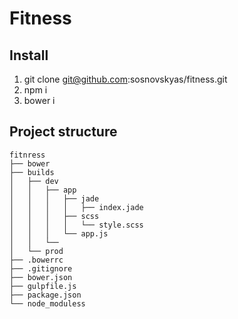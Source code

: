 # Fitness

## Install
1. git clone git@github.com:sosnovskyas/fitness.git
2. npm i
3. bower i

## Project structure
```
fitnress
├── bower
├── builds
│   ├── dev
│   │   ├── app
│   │   │   ├── jade
│   │   │   │   ├── index.jade
│   │   │   ├── scss
│   │   │   │   └── style.scss
│   │   │   └── app.js
│   │   └──
│   └── prod
├── .bowerrc
├── .gitignore
├── bower.json
├── gulpfile.js
├── package.json
└── node_moduless
```
